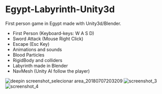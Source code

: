 # Egypt-Labyrinth-Unity3d

First person game in Egypt made with Unity3d/Blender. 

- First Person (Keyboard-keys: W A S D)  
- Sword Attack (Mouse Right Click) 
- Escape (Esc Key)
- Animations and sounds
- Blood Particles
- RigidBody and colliders
- Labyrinth made in Blender
- NavMesh (Unity AI follow the player)

![deepin screenshot_selecionar area_20180707203209](https://user-images.githubusercontent.com/21102697/42414228-2695a576-8220-11e8-852e-73ab1c5d2b62.png)
![screenshot_3](https://user-images.githubusercontent.com/21102697/42581627-23542fa6-8525-11e8-8628-780a3f8c7744.png)
![screenshot_4](https://user-images.githubusercontent.com/21102697/42581628-23aeb57a-8525-11e8-8159-554473112555.png)




